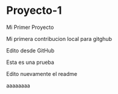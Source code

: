 # Proyecto-1
Mi Primer Proyecto

Mi primera contribucion local para gitghub


Edito desde GitHub

Esta es una prueba


Edito nuevamente el readme


aaaaaaaa
